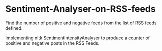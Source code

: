 # Sentiment-Analyser-on-RSS-feeds
Find the number of positive and negative feeds from the list of RSS feeds defined.

Implementing nltk SentimentIntensityAnalyser to produce a counter of positive and negative posts in the RSS Feeds.
